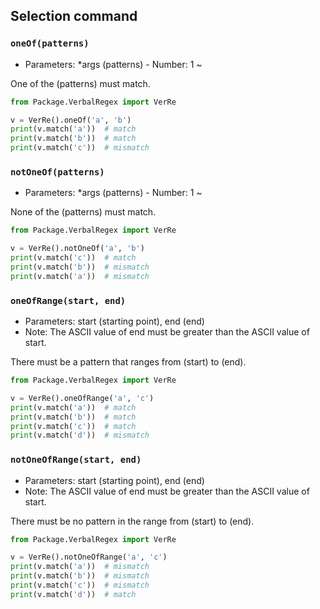 ## Selection command

### `oneOf(patterns)`
- Parameters: *args (patterns) - Number: 1 ~

One of the (patterns) must match.

```python
from Package.VerbalRegex import VerRe

v = VerRe().oneOf('a', 'b')
print(v.match('a'))  # match
print(v.match('b'))  # match
print(v.match('c'))  # mismatch
```

### `notOneOf(patterns)`
- Parameters: *args (patterns) - Number: 1 ~

None of the (patterns) must match.

```python
from Package.VerbalRegex import VerRe

v = VerRe().notOneOf('a', 'b')
print(v.match('c'))  # match
print(v.match('b'))  # mismatch
print(v.match('a'))  # mismatch
```

### `oneOfRange(start, end)`
- Parameters: start (starting point), end (end)
- Note: The ASCII value of end must be greater than the ASCII value of start.

There must be a pattern that ranges from (start) to (end).

```python
from Package.VerbalRegex import VerRe

v = VerRe().oneOfRange('a', 'c')
print(v.match('a'))  # match
print(v.match('b'))  # match
print(v.match('c'))  # match
print(v.match('d'))  # mismatch
```

### `notOneOfRange(start, end)`
- Parameters: start (starting point), end (end)
- Note: The ASCII value of end must be greater than the ASCII value of start.

There must be no pattern in the range from (start) to (end).

```python
from Package.VerbalRegex import VerRe

v = VerRe().notOneOfRange('a', 'c')
print(v.match('a'))  # mismatch
print(v.match('b'))  # mismatch
print(v.match('c'))  # mismatch
print(v.match('d'))  # match
```